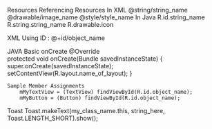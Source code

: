 Resources
	Referencing Resources
		In XML
			@string/string_name
			@drawable/image_name
			@style/style_name
		In Java
			R.id.string_name
			R.string.string_name
			R.drawable.icon

XML
	Using ID : @+id/object_name

JAVA
	Basic onCreate
		@Override     
		protected void onCreate(Bundle savedInstanceState) {         
			super.onCreate(savedInstanceState);         
			setContentView(R.layout.name_of_layout); 
		} 

	Sample Member Assignments
		mMyTextView = (TextView) findViewById(R.id.object_name);
		mMyButton = (Button) findViewById(R.id.object_name);

Toast
	Toast.makeText(my_class_name.this, string_here, Toast.LENGTH_SHORT).show();
